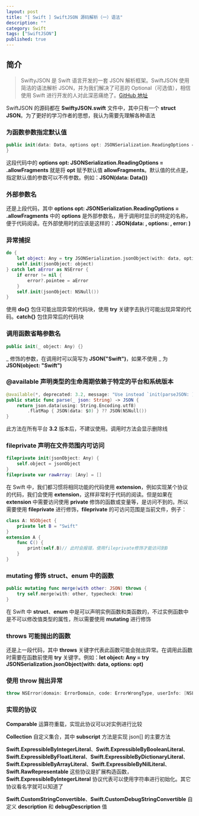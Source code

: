 ```yaml
---
layout: post
title: "[ Swift ] SwiftJSON 源码解析（一）语法"
description: ""
category: Swift
tags: ["SwiftJSON"]
published: true
---
```


## 简介

> SwiftyJSON 是 Swift 语言开发的一套 JSON 解析框架。SwiftJSON 使用简洁的语法解析 JSON，并为我们解决了可恶的 Optional（可选值），相信使用 Swift 进行开发的人对此深恶痛绝了。[GitHub 地址](https://github.com/SwiftyJSON/SwiftyJSON)

SwiftJSON 的源码都在 **SwiftyJSON.swift** 文件中，其中只有一个 **struct** **JSON**。为了更好的学习作者的思想，我认为需要先理解各种语法

### 为函数参数指定默认值

```swift
public init(data: Data, options opt: JSONSerialization.ReadingOptions = .allowFragments, error: NSErrorPointer = nil) {
}
```

这段代码中的 **options opt: JSONSerialization.ReadingOptions = .allowFragments** 就是将 **opt** 赋予默认值 **allowFragments**。默认值的优点是，指定默认值的参数可以不传参数。例如：**JSON(data: Data())**

### 外部参数名

还是上段代码，其中 **options opt: JSONSerialization.ReadingOptions = .allowFragments** 中的 **options** 是外部参数名，用于调用时显示的特定的名称，便于代码阅读。在外部使用时的应该是这样的：**JSON(data: , options: , error: )**

### 异常捕捉

```swift
do {
    let object: Any = try JSONSerialization.jsonObject(with: data, options: opt)
    self.init(jsonObject: object)
} catch let aError as NSError {
    if error != nil {
        error?.pointee = aError
    }
    self.init(jsonObject: NSNull())
}
```

使用 **do{}** 包住可能出现异常的代码块，使用 **try** 关键字去执行可能出现异常的代码。**catch{}** 包住异常后的代码块

### 调用函数省略参数名

```swift
public init(_ object: Any) {}
```

_ 修饰的参数，在调用时可以简写为 **JSON("Swift")**，如果不使用 _ 为 **JSON(object: "Swift")**

### **@available** 声明类型的生命周期依赖于特定的平台和系统版本

```swift
@available(*, deprecated: 3.2, message: "Use instead `init(parseJSON: )`")
public static func parse(_ json: String) -> JSON {
    return json.data(using: String.Encoding.utf8)
        .flatMap { JSON(data: $0) } ?? JSON(NSNull())
}
```

此方法在所有平台 **3.2** 版本后，不建议使用。调用时方法会显示删除线

### **fileprivate** 声明在文件范围内可访问

```swift
fileprivate init(jsonObject: Any) {
    self.object = jsonObject
}
fileprivate var rawArray: [Any] = []
```

在 Swift 中，我们都习惯将相同功能的代码使用 **extension**，例如实现某个协议的代码，我们会使用 **extension**，这样非常利于代码的阅读。但是如果在 **extension** 中需要访问使用 **private** 修饰的函数或变量等，是访问不到的。所以需要使用 **fileprivate** 进行修饰，**fileprivate** 的可访问范围是当前文件，例子：

```swift
class A: NSObject {
    private let B = "Swift"
}
extension A {
    func C() {
        print(self.B)// 此时会报错，使用fileprivate修饰才能访问到B
    }
}
```

### **mutating** 修饰 **struct**、**enum** 中的函数

```swift
public mutating func merge(with other: JSON) throws {
    try self.merge(with: other, typecheck: true)
}
```

在 Swift 中 **struct**、**enum** 中是可以声明实例函数和类函数的，不过实例函数中是不可以修改值类型的属性，所以需要使用 **mutating** 进行修饰

### **throws** 可能抛出的函数

还是上一段代码，其中 **throws** 关键字代表此函数可能会抛出异常。在调用此函数时需要在函数前使用 **try** 关键字。例如：**let object: Any = try JSONSerialization.jsonObject(with: data, options: opt)**

### 使用 **throw** 抛出异常

```swift
throw NSError(domain: ErrorDomain, code: ErrorWrongType, userInfo: [NSLocalizedDescriptionKey: "Couldn't merge, because the JSONs differ in type on top level."])
```

### 实现的协议

**Comparable** 运算符重载，实现此协议可以对实例进行比较

**Collection** 自定义集合，其中 **subscript** 方法是实现 json[] 的主要方法

**Swift.ExpressibleByIntegerLiteral**、**Swift.ExpressibleByBooleanLiteral**、**Swift.ExpressibleByFloatLiteral**、**Swift.ExpressibleByDictionaryLiteral**、**Swift.ExpressibleByArrayLiteral**、**Swift.ExpressibleByNilLiteral**、**Swift.RawRepresentable** 这些协议是扩展构造函数，**Swift.ExpressibleByIntegerLiteral** 协议代表可以使用字符串进行初始化。其它协议看名字就可以知道了

**Swift.CustomStringConvertible**、**Swift.CustomDebugStringConvertible** 自定义 **description** 和 **debugDescription** 值